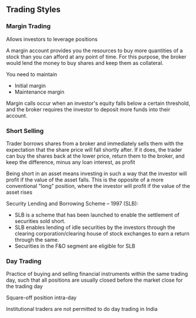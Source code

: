 ## Trading Styles

### Margin Trading

Allows investors to leverage
positions

A margin account provides you the resources to buy
more quantities of a stock than you can afford at any
point of time. For this purpose, the broker would
lend the money to buy shares and keep them as
collateral.

You need to maintain

- Initial margin
- Maintenance margin

Margin calls occur when an investor's equity falls below a certain
threshold, and the broker requires the investor to deposit more
funds into their account.

### Short Selling

Trader borrows shares from a broker and immediately sells them with the expectation that the share price will fall shortly after. If it does, the trader can buy the shares back at the lower price, return them to the broker, and keep the difference, minus any loan interest, as profit

Being short in an asset means investing in such a way that the investor will profit if the value of the asset falls. This is the opposite of a more conventional "long" position, where the investor will profit if the value of the asset rises

Security Lending and Borrowing Scheme – 1997 (SLB):

- SLB is a scheme that has been launched to enable the
  settlement of securities sold short.
- SLB enables lending of idle securities by the investors
  through the clearing corporation/clearing house of
  stock exchanges to earn a return through the same.
- Securities in the F&O segment are eligible for SLB

### Day Trading

Practice of buying and selling
financial instruments within the same trading day, such that
all positions are usually closed before the market close for
the trading day

Square-off position intra-day

Institutional traders are not permitted to do day trading in
India

